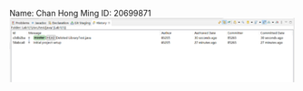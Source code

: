Name: Chan Hong Ming
ID: 20699871
![alt text](https://github.com/ChanHongMing/comp3111-lab1-2021f/blob/master/haha.png?raw=true)
